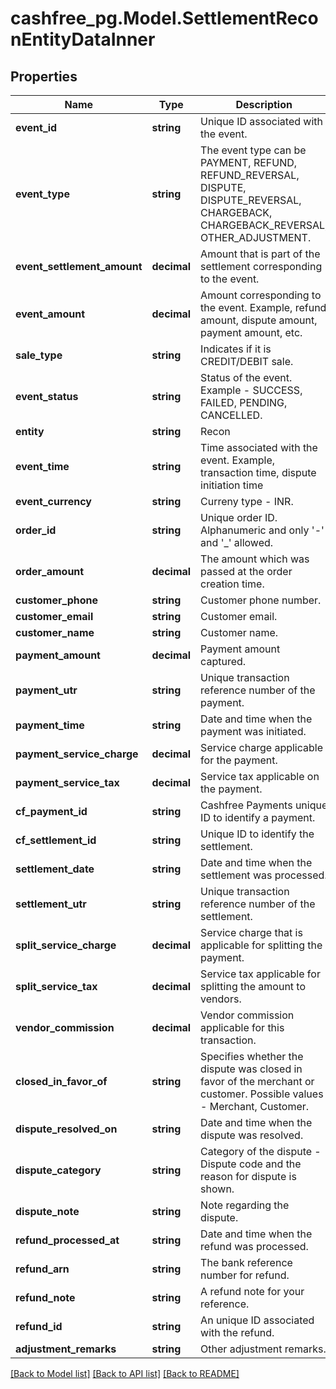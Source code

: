 # cashfree_pg.Model.SettlementReconEntityDataInner

## Properties

Name | Type | Description | Notes
------------ | ------------- | ------------- | -------------
**event_id** | **string** | Unique ID associated with the event. | [optional] 
**event_type** | **string** | The event type can be PAYMENT, REFUND, REFUND_REVERSAL, DISPUTE, DISPUTE_REVERSAL, CHARGEBACK, CHARGEBACK_REVERSAL, OTHER_ADJUSTMENT. | [optional] 
**event_settlement_amount** | **decimal** | Amount that is part of the settlement corresponding to the event. | [optional] 
**event_amount** | **decimal** | Amount corresponding to the event. Example, refund amount, dispute amount, payment amount, etc. | [optional] 
**sale_type** | **string** | Indicates if it is CREDIT/DEBIT sale. | [optional] 
**event_status** | **string** | Status of the event. Example - SUCCESS, FAILED, PENDING, CANCELLED. | [optional] 
**entity** | **string** | Recon | [optional] 
**event_time** | **string** | Time associated with the event. Example, transaction time, dispute initiation time | [optional] 
**event_currency** | **string** | Curreny type - INR. | [optional] 
**order_id** | **string** | Unique order ID. Alphanumeric and only &#39;-&#39; and &#39;_&#39; allowed. | [optional] 
**order_amount** | **decimal** | The amount which was passed at the order creation time. | [optional] 
**customer_phone** | **string** | Customer phone number. | [optional] 
**customer_email** | **string** | Customer email. | [optional] 
**customer_name** | **string** | Customer name. | [optional] 
**payment_amount** | **decimal** | Payment amount captured. | [optional] 
**payment_utr** | **string** | Unique transaction reference number of the payment. | [optional] 
**payment_time** | **string** | Date and time when the payment was initiated. | [optional] 
**payment_service_charge** | **decimal** | Service charge applicable for the payment. | [optional] 
**payment_service_tax** | **decimal** | Service tax applicable on the payment. | [optional] 
**cf_payment_id** | **string** | Cashfree Payments unique ID to identify a payment. | [optional] 
**cf_settlement_id** | **string** | Unique ID to identify the settlement. | [optional] 
**settlement_date** | **string** | Date and time when the settlement was processed. | [optional] 
**settlement_utr** | **string** | Unique transaction reference number of the settlement. | [optional] 
**split_service_charge** | **decimal** | Service charge that is applicable for splitting the payment. | [optional] 
**split_service_tax** | **decimal** | Service tax applicable for splitting the amount to vendors. | [optional] 
**vendor_commission** | **decimal** | Vendor commission applicable for this transaction. | [optional] 
**closed_in_favor_of** | **string** | Specifies whether the dispute was closed in favor of the merchant or customer. Possible values - Merchant, Customer. | [optional] 
**dispute_resolved_on** | **string** | Date and time when the dispute was resolved. | [optional] 
**dispute_category** | **string** | Category of the dispute - Dispute code and the reason for dispute is shown. | [optional] 
**dispute_note** | **string** | Note regarding the dispute. | [optional] 
**refund_processed_at** | **string** | Date and time when the refund was processed. | [optional] 
**refund_arn** | **string** | The bank reference number for refund. | [optional] 
**refund_note** | **string** | A refund note for your reference. | [optional] 
**refund_id** | **string** | An unique ID associated with the refund. | [optional] 
**adjustment_remarks** | **string** | Other adjustment remarks. | [optional] 

[[Back to Model list]](../README.md#documentation-for-models) [[Back to API list]](../README.md#documentation-for-api-endpoints) [[Back to README]](../README.md)

